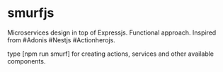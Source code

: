 # smurfjs
Microservices design in top of Expressjs. Functional approach. Inspired from #Adonis #Nestjs #Actionherojs.


type [npm run smurf] for creating actions, services and other available components.

